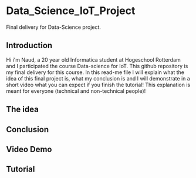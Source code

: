 # Data_Science_IoT_Project
Final delivery for Data-Science project. 

## Introduction
Hi i'm Naud, a 20 year old Informatica student at Hogeschool Rotterdam and I participated the course Data-science for IoT. This github repository is my final delivery for this course. In this read-me file I will explain what the idea of this final project is, what my conclusion is and I will demonstrate in a short video what you can expect if you finish the tutorial! This explanation is meant for everyone (technical and non-technical people)!

## The idea

## Conclusion

## Video Demo

## Tutorial 

